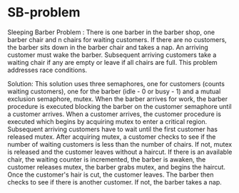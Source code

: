 # SB-problem
Sleeping Barber
Problem : There is one barber in the barber shop, one barber chair and n chairs for waiting customers. If there are no customers, the barber sits down in the barber chair and takes a nap. An arriving customer must wake the barber. Subsequent arriving customers take a waiting chair if any are empty or leave if all chairs are full. This problem addresses race conditions.

Solution: This solution uses three semaphores, one for customers (counts waiting customers), one for the barber (idle - 0 or busy - 1) and a mutual exclusion semaphore, mutex. When the barber arrives for work, the barber procedure is executed blocking the barber on the customer semaphore until a customer arrives. When a customer arrives, the customer procedure is executed which begins by acquiring mutex to enter a critical region. Subsequent arriving customers have to wait until the first customer has released mutex. After acquiring mutex, a customer checks to see if the number of waiting customers is less than the number of chairs. If not, mutex is released and the customer leaves without a haircut. If there is an available chair, the waiting counter is incremented, the barber is awaken, the customer releases mutex, the barber grabs mutex, and begins the haircut. Once the customer's hair is cut, the customer leaves. The barber then checks to see if there is another customer. If not, the barber takes a nap.
